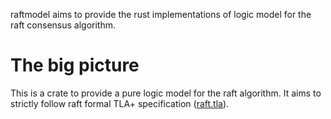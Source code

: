 raftmodel aims to provide the rust implementations of logic model for the raft consensus algorithm.

# The big picture
This is a crate to provide a pure logic model for the raft algorithm.
It aims to strictly follow raft formal TLA+ specification ([raft.tla](https://github.com/ongardie/raft.tla/blob/master/raft.tla)).
